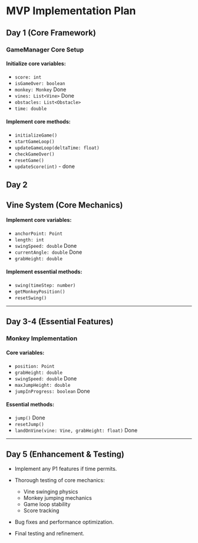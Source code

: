 # MVP Implementation Plan

## Day 1 (Core Framework)

### GameManager Core Setup

#### Initialize core variables:
- `score: int`
- `isGameOver: boolean`
- `monkey: Monkey` Done
- `vines: List<Vine>` Done
- `obstacles: List<Obstacle>`
- `time: double`

#### Implement core methods:
- `initializeGame()`
- `startGameLoop()`
- `updateGameLoop(deltaTime: float)`
- `checkGameOver()`
- `resetGame()`
- `updateScore(int)` - done 

## Day 2

## Vine System (Core Mechanics)

#### Implement core variables:
- `anchorPoint: Point`
- `length: int`
- `swingSpeed: double` Done
- `currentAngle: double` Done
- `grabHeight: double`

#### Implement essential methods:
- `swing(timeStep: number)`
- `getMonkeyPosition()`
- `resetSwing()`

---

## Day 3-4 (Essential Features)

### Monkey Implementation

#### Core variables:
- `position: Point`
- `grabHeight: double`
- `swingSpeed: double` Done
- `maxJumpHeight: double`
- `jumpInProgress: boolean` Done

#### Essential methods:
- `jump()` Done
- `resetJump()`
- `landOnVine(vine: Vine, grabHeight: float)` Done

---

## Day 5 (Enhancement & Testing)

- Implement any P1 features if time permits.
- Thorough testing of core mechanics:
  - Vine swinging physics 
  - Monkey jumping mechanics <!-- fixed-->
  - Game loop stability
  - Score tracking <!-- works -->

- Bug fixes and performance optimization.
- Final testing and refinement.
